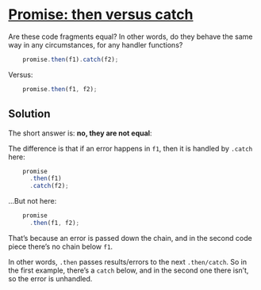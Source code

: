 # [Promise: then versus catch](#promise-then-versus-catch)

Are these code fragments equal? In other words, do they behave the same way in any circumstances, for any handler functions?

```js
    promise.then(f1).catch(f2);
```

Versus:

```js
    promise.then(f1, f2);
```

## Solution

The short answer is: **no, they are not equal**:

The difference is that if an error happens in `f1`, then it is handled by `.catch` here:

```js
    promise
      .then(f1)
      .catch(f2);
```

…But not here:

```js
    promise
      .then(f1, f2);
```

That’s because an error is passed down the chain, and in the second code piece there’s no chain below `f1`.

In other words, `.then` passes results/errors to the next `.then/catch`. So in the first example, there’s a `catch` below, and in the second one there isn’t, so the error is unhandled.
